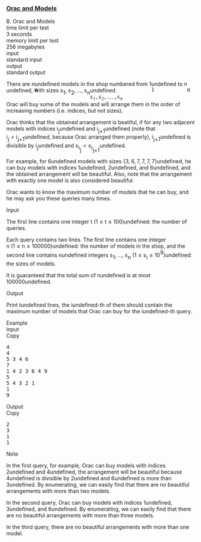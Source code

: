 <h3><a href="https://codeforces.com/contest/1350/problem/B" target="_blank" rel="noopener noreferrer">Orac and Models</a></h3>
<div class="header"><div class="title">B. Orac and Models</div><div class="time-limit"><div class="property-title">time limit per test</div>3 seconds</div><div class="memory-limit"><div class="property-title">memory limit per test</div>256 megabytes</div><div class="input-file input-standard"><div class="property-title">input</div>standard input</div><div class="output-file output-standard"><div class="property-title">output</div>standard output</div></div><div><p>There are <span class="MathJax_Preview" style="color: inherit;"><span class="MJXp-math" id="MJXp-Span-1"><span class="MJXp-mi MJXp-italic" id="MJXp-Span-2">n</span></span></span><span class="MathJax MathJax_Processed" id="MathJax-Element-1-Frame" tabindex="0" style=""><nobr><span class="math" id="MathJax-Span-1"><span style="display: inline-block; position: relative; width: 0em; height: 0px; font-size: 122%;"><span style="position: absolute;"><span class="mrow" id="MathJax-Span-2"><span class="mi" id="MathJax-Span-3" style="font-family: MathJax_Math-italic;">n</span></span></span></span></span></nobr></span>undefined models in the shop numbered from <span class="MathJax_Preview" style="color: inherit;"><span class="MJXp-math" id="MJXp-Span-3"><span class="MJXp-mn" id="MJXp-Span-4">1</span></span></span><span class="MathJax MathJax_Processed" id="MathJax-Element-2-Frame" tabindex="0" style=""><nobr><span class="math" id="MathJax-Span-4"><span style="display: inline-block; position: relative; width: 0em; height: 0px; font-size: 122%;"><span style="position: absolute;"><span class="mrow" id="MathJax-Span-5"><span class="mn" id="MathJax-Span-6" style="font-family: MathJax_Main;">1</span></span></span></span></span></nobr></span>undefined to <span class="MathJax_Preview" style="color: inherit;"><span class="MJXp-math" id="MJXp-Span-5"><span class="MJXp-mi MJXp-italic" id="MJXp-Span-6">n</span></span></span><span class="MathJax MathJax_Processed" id="MathJax-Element-3-Frame" tabindex="0" style=""><nobr><span class="math" id="MathJax-Span-7"><span style="display: inline-block; position: relative; width: 0em; height: 0px; font-size: 122%;"><span style="position: absolute;"><span class="mrow" id="MathJax-Span-8"><span class="mi" id="MathJax-Span-9" style="font-family: MathJax_Math-italic;">n</span></span></span></span></span></nobr></span>undefined, with sizes <span class="MathJax_Preview" style="color: inherit;"><span class="MJXp-math" id="MJXp-Span-7"><span class="MJXp-msubsup" id="MJXp-Span-8"><span class="MJXp-mi MJXp-italic" id="MJXp-Span-9" style="margin-right: 0.05em;">s</span><span class="MJXp-mn MJXp-script" id="MJXp-Span-10" style="vertical-align: -0.4em;">1</span></span><span class="MJXp-mo" id="MJXp-Span-11" style="margin-left: 0em; margin-right: 0.222em;">,</span><span class="MJXp-msubsup" id="MJXp-Span-12"><span class="MJXp-mi MJXp-italic" id="MJXp-Span-13" style="margin-right: 0.05em;">s</span><span class="MJXp-mn MJXp-script" id="MJXp-Span-14" style="vertical-align: -0.4em;">2</span></span><span class="MJXp-mo" id="MJXp-Span-15" style="margin-left: 0em; margin-right: 0.222em;">,</span><span class="MJXp-mo" id="MJXp-Span-16" style="margin-left: 0em; margin-right: 0em;">…</span><span class="MJXp-mo" id="MJXp-Span-17" style="margin-left: 0em; margin-right: 0.222em;">,</span><span class="MJXp-msubsup" id="MJXp-Span-18"><span class="MJXp-mi MJXp-italic" id="MJXp-Span-19" style="margin-right: 0.05em;">s</span><span class="MJXp-mi MJXp-italic MJXp-script" id="MJXp-Span-20" style="vertical-align: -0.4em;">n</span></span></span></span><span class="MathJax MathJax_Processed" id="MathJax-Element-4-Frame" tabindex="0" style=""><nobr><span class="math" id="MathJax-Span-10"><span style="display: inline-block; position: relative; width: 0em; height: 0px; font-size: 122%;"><span style="position: absolute;"><span class="mrow" id="MathJax-Span-11"><span class="msubsup" id="MathJax-Span-12"><span style="display: inline-block; position: relative; width: 0.881em; height: 0px;"><span style="position: absolute; clip: rect(3.34em, 1000.41em, 4.16em, -999.997em); top: -3.978em; left: 0em;"><span class="mi" id="MathJax-Span-13" style="font-family: MathJax_Math-italic;">s</span><span style="display: inline-block; width: 0px; height: 3.984em;"></span></span><span style="position: absolute; top: -3.803em; left: 0.471em;"><span class="mn" id="MathJax-Span-14" style="font-size: 70.7%; font-family: MathJax_Main;">1</span><span style="display: inline-block; width: 0px; height: 3.984em;"></span></span></span></span><span class="mo" id="MathJax-Span-15" style="font-family: MathJax_Main;">,</span><span class="msubsup" id="MathJax-Span-16" style="padding-left: 0.179em;"><span style="display: inline-block; position: relative; width: 0.881em; height: 0px;"><span style="position: absolute; clip: rect(3.34em, 1000.41em, 4.16em, -999.997em); top: -3.978em; left: 0em;"><span class="mi" id="MathJax-Span-17" style="font-family: MathJax_Math-italic;">s</span><span style="display: inline-block; width: 0px; height: 3.984em;"></span></span><span style="position: absolute; top: -3.803em; left: 0.471em;"><span class="mn" id="MathJax-Span-18" style="font-size: 70.7%; font-family: MathJax_Main;">2</span><span style="display: inline-block; width: 0px; height: 3.984em;"></span></span></span></span><span class="mo" id="MathJax-Span-19" style="font-family: MathJax_Main;">,</span><span class="mo" id="MathJax-Span-20" style="font-family: MathJax_Main; padding-left: 0.179em;">…</span><span class="mo" id="MathJax-Span-21" style="font-family: MathJax_Main; padding-left: 0.179em;">,</span><span class="msubsup" id="MathJax-Span-22" style="padding-left: 0.179em;"><span style="display: inline-block; position: relative; width: 0.998em; height: 0px;"><span style="position: absolute; clip: rect(3.34em, 1000.41em, 4.16em, -999.997em); top: -3.978em; left: 0em;"><span class="mi" id="MathJax-Span-23" style="font-family: MathJax_Math-italic;">s</span><span style="display: inline-block; width: 0px; height: 3.984em;"></span></span><span style="position: absolute; top: -3.803em; left: 0.471em;"><span class="mi" id="MathJax-Span-24" style="font-size: 70.7%; font-family: MathJax_Math-italic;">n</span><span style="display: inline-block; width: 0px; height: 3.984em;"></span></span></span></span></span></span></span></span></nobr></span>undefined.</p><p>Orac will buy some of the models and will arrange them in the order of increasing numbers (i.e. indices, but not sizes).</p><p>Orac thinks that the obtained arrangement is <span class="tex-font-style-bf">beatiful</span>, if for any two adjacent models with indices <span class="MathJax_Preview" style="color: inherit;"><span class="MJXp-math" id="MJXp-Span-21"><span class="MJXp-msubsup" id="MJXp-Span-22"><span class="MJXp-mi MJXp-italic" id="MJXp-Span-23" style="margin-right: 0.05em;">i</span><span class="MJXp-mi MJXp-italic MJXp-script" id="MJXp-Span-24" style="vertical-align: -0.4em;">j</span></span></span></span><span class="MathJax MathJax_Processing" id="MathJax-Element-5-Frame" tabindex="0"></span>undefined and <span class="MathJax_Preview" style="color: inherit;"><span class="MJXp-math" id="MJXp-Span-25"><span class="MJXp-msubsup" id="MJXp-Span-26"><span class="MJXp-mi MJXp-italic" id="MJXp-Span-27" style="margin-right: 0.05em;">i</span><span class="MJXp-mrow MJXp-script" id="MJXp-Span-28" style="vertical-align: -0.4em;"><span class="MJXp-mi MJXp-italic" id="MJXp-Span-29">j</span><span class="MJXp-mo" id="MJXp-Span-30">+</span><span class="MJXp-mn" id="MJXp-Span-31">1</span></span></span></span></span><span class="MathJax MathJax_Processing" id="MathJax-Element-6-Frame" tabindex="0"></span>undefined (note that <span class="MathJax_Preview" style="color: inherit;"><span class="MJXp-math" id="MJXp-Span-32"><span class="MJXp-msubsup" id="MJXp-Span-33"><span class="MJXp-mi MJXp-italic" id="MJXp-Span-34" style="margin-right: 0.05em;">i</span><span class="MJXp-mi MJXp-italic MJXp-script" id="MJXp-Span-35" style="vertical-align: -0.4em;">j</span></span><span class="MJXp-mo" id="MJXp-Span-36" style="margin-left: 0.333em; margin-right: 0.333em;">&lt;</span><span class="MJXp-msubsup" id="MJXp-Span-37"><span class="MJXp-mi MJXp-italic" id="MJXp-Span-38" style="margin-right: 0.05em;">i</span><span class="MJXp-mrow MJXp-script" id="MJXp-Span-39" style="vertical-align: -0.4em;"><span class="MJXp-mi MJXp-italic" id="MJXp-Span-40">j</span><span class="MJXp-mo" id="MJXp-Span-41">+</span><span class="MJXp-mn" id="MJXp-Span-42">1</span></span></span></span></span><span class="MathJax MathJax_Processing" id="MathJax-Element-7-Frame" tabindex="0"></span>undefined, because Orac arranged them properly), <span class="MathJax_Preview" style="color: inherit;"><span class="MJXp-math" id="MJXp-Span-43"><span class="MJXp-msubsup" id="MJXp-Span-44"><span class="MJXp-mi MJXp-italic" id="MJXp-Span-45" style="margin-right: 0.05em;">i</span><span class="MJXp-mrow MJXp-script" id="MJXp-Span-46" style="vertical-align: -0.4em;"><span class="MJXp-mi MJXp-italic" id="MJXp-Span-47">j</span><span class="MJXp-mo" id="MJXp-Span-48">+</span><span class="MJXp-mn" id="MJXp-Span-49">1</span></span></span></span></span><span class="MathJax MathJax_Processing" id="MathJax-Element-8-Frame" tabindex="0"></span>undefined is divisible by <span class="MathJax_Preview" style="color: inherit;"><span class="MJXp-math" id="MJXp-Span-50"><span class="MJXp-msubsup" id="MJXp-Span-51"><span class="MJXp-mi MJXp-italic" id="MJXp-Span-52" style="margin-right: 0.05em;">i</span><span class="MJXp-mi MJXp-italic MJXp-script" id="MJXp-Span-53" style="vertical-align: -0.4em;">j</span></span></span></span><span class="MathJax MathJax_Processing" id="MathJax-Element-9-Frame" tabindex="0"></span>undefined and <span class="MathJax_Preview" style="color: inherit;"><span class="MJXp-math" id="MJXp-Span-54"><span class="MJXp-msubsup" id="MJXp-Span-55"><span class="MJXp-mi MJXp-italic" id="MJXp-Span-56" style="margin-right: 0.05em;">s</span><span class="MJXp-mrow MJXp-script" id="MJXp-Span-57" style="vertical-align: -0.4em;"><span class="MJXp-msubsup" id="MJXp-Span-58"><span class="MJXp-mi MJXp-italic" id="MJXp-Span-59" style="margin-right: 0.05em;">i</span><span class="MJXp-mi MJXp-italic MJXp-script" id="MJXp-Span-60" style="vertical-align: -0.4em;">j</span></span></span></span><span class="MJXp-mo" id="MJXp-Span-61" style="margin-left: 0.333em; margin-right: 0.333em;">&lt;</span><span class="MJXp-msubsup" id="MJXp-Span-62"><span class="MJXp-mi MJXp-italic" id="MJXp-Span-63" style="margin-right: 0.05em;">s</span><span class="MJXp-mrow MJXp-script" id="MJXp-Span-64" style="vertical-align: -0.4em;"><span class="MJXp-msubsup" id="MJXp-Span-65"><span class="MJXp-mi MJXp-italic" id="MJXp-Span-66" style="margin-right: 0.05em;">i</span><span class="MJXp-mrow MJXp-script" id="MJXp-Span-67" style="vertical-align: -0.4em;"><span class="MJXp-mi MJXp-italic" id="MJXp-Span-68">j</span><span class="MJXp-mo" id="MJXp-Span-69">+</span><span class="MJXp-mn" id="MJXp-Span-70">1</span></span></span></span></span></span></span><span class="MathJax MathJax_Processing" id="MathJax-Element-10-Frame" tabindex="0"></span>undefined.</p><p>For example, for <span class="MathJax_Preview" style="color: inherit;"><span class="MJXp-math" id="MJXp-Span-71"><span class="MJXp-mn" id="MJXp-Span-72">6</span></span></span><span class="MathJax MathJax_Processing" id="MathJax-Element-11-Frame" tabindex="0"></span>undefined models with sizes <span class="MathJax_Preview" style="color: inherit;"><span class="MJXp-math" id="MJXp-Span-73"><span class="MJXp-mo" id="MJXp-Span-74" style="margin-left: 0em; margin-right: 0em;">{</span><span class="MJXp-mn" id="MJXp-Span-75">3</span><span class="MJXp-mo" id="MJXp-Span-76" style="margin-left: 0em; margin-right: 0.222em;">,</span><span class="MJXp-mn" id="MJXp-Span-77">6</span><span class="MJXp-mo" id="MJXp-Span-78" style="margin-left: 0em; margin-right: 0.222em;">,</span><span class="MJXp-mn" id="MJXp-Span-79">7</span><span class="MJXp-mo" id="MJXp-Span-80" style="margin-left: 0em; margin-right: 0.222em;">,</span><span class="MJXp-mn" id="MJXp-Span-81">7</span><span class="MJXp-mo" id="MJXp-Span-82" style="margin-left: 0em; margin-right: 0.222em;">,</span><span class="MJXp-mn" id="MJXp-Span-83">7</span><span class="MJXp-mo" id="MJXp-Span-84" style="margin-left: 0em; margin-right: 0.222em;">,</span><span class="MJXp-mn" id="MJXp-Span-85">7</span><span class="MJXp-mo" id="MJXp-Span-86" style="margin-left: 0em; margin-right: 0em;">}</span></span></span><span class="MathJax MathJax_Processing" id="MathJax-Element-12-Frame" tabindex="0"></span>undefined, he can buy models with indices <span class="MathJax_Preview" style="color: inherit;"><span class="MJXp-math" id="MJXp-Span-87"><span class="MJXp-mn" id="MJXp-Span-88">1</span></span></span><span class="MathJax MathJax_Processing" id="MathJax-Element-13-Frame" tabindex="0"></span>undefined, <span class="MathJax_Preview" style="color: inherit;"><span class="MJXp-math" id="MJXp-Span-89"><span class="MJXp-mn" id="MJXp-Span-90">2</span></span></span><span class="MathJax MathJax_Processing" id="MathJax-Element-14-Frame" tabindex="0"></span>undefined, and <span class="MathJax_Preview" style="color: inherit;"><span class="MJXp-math" id="MJXp-Span-91"><span class="MJXp-mn" id="MJXp-Span-92">6</span></span></span><span class="MathJax MathJax_Processing" id="MathJax-Element-15-Frame" tabindex="0"></span>undefined, and the obtained arrangement will be beautiful. Also, note that the arrangement with exactly one model is also considered beautiful.</p><p>Orac wants to know the maximum number of models that he can buy, and he may ask you these queries many times.</p></div><div class="input-specification"><div class="section-title">Input</div><p>The first line contains one integer <span class="MathJax_Preview" style="color: inherit;"><span class="MJXp-math" id="MJXp-Span-93"><span class="MJXp-mi MJXp-italic" id="MJXp-Span-94">t</span><span class="MJXp-mtext" id="MJXp-Span-95">&nbsp;</span><span class="MJXp-mo" id="MJXp-Span-96" style="margin-left: 0em; margin-right: 0em;">(</span><span class="MJXp-mn" id="MJXp-Span-97">1</span><span class="MJXp-mo" id="MJXp-Span-98" style="margin-left: 0.333em; margin-right: 0.333em;">≤</span><span class="MJXp-mi MJXp-italic" id="MJXp-Span-99">t</span><span class="MJXp-mo" id="MJXp-Span-100" style="margin-left: 0.333em; margin-right: 0.333em;">≤</span><span class="MJXp-mn" id="MJXp-Span-101">100</span><span class="MJXp-mo" id="MJXp-Span-102" style="margin-left: 0em; margin-right: 0em;">)</span></span></span><span class="MathJax MathJax_Processing" id="MathJax-Element-16-Frame" tabindex="0"></span>undefined: the number of queries.</p><p>Each query contains two lines. The first line contains one integer <span class="MathJax_Preview" style="color: inherit;"><span class="MJXp-math" id="MJXp-Span-103"><span class="MJXp-mi MJXp-italic" id="MJXp-Span-104">n</span><span class="MJXp-mtext" id="MJXp-Span-105">&nbsp;</span><span class="MJXp-mo" id="MJXp-Span-106" style="margin-left: 0em; margin-right: 0em;">(</span><span class="MJXp-mn" id="MJXp-Span-107">1</span><span class="MJXp-mo" id="MJXp-Span-108" style="margin-left: 0.333em; margin-right: 0.333em;">≤</span><span class="MJXp-mi MJXp-italic" id="MJXp-Span-109">n</span><span class="MJXp-mo" id="MJXp-Span-110" style="margin-left: 0.333em; margin-right: 0.333em;">≤</span><span class="MJXp-mn" id="MJXp-Span-111">100</span><span class="MJXp-mspace" id="MJXp-Span-112" style="width: 0.167em; height: 0em;"></span><span class="MJXp-mn" id="MJXp-Span-113">000</span><span class="MJXp-mo" id="MJXp-Span-114" style="margin-left: 0em; margin-right: 0em;">)</span></span></span><span class="MathJax MathJax_Processing" id="MathJax-Element-17-Frame" tabindex="0"></span>undefined: the number of models in the shop, and the second line contains <span class="MathJax_Preview" style="color: inherit;"><span class="MJXp-math" id="MJXp-Span-115"><span class="MJXp-mi MJXp-italic" id="MJXp-Span-116">n</span></span></span><span class="MathJax MathJax_Processing" id="MathJax-Element-18-Frame" tabindex="0"></span>undefined integers <span class="MathJax_Preview" style="color: inherit;"><span class="MJXp-math" id="MJXp-Span-117"><span class="MJXp-msubsup" id="MJXp-Span-118"><span class="MJXp-mi MJXp-italic" id="MJXp-Span-119" style="margin-right: 0.05em;">s</span><span class="MJXp-mn MJXp-script" id="MJXp-Span-120" style="vertical-align: -0.4em;">1</span></span><span class="MJXp-mo" id="MJXp-Span-121" style="margin-left: 0em; margin-right: 0.222em;">,</span><span class="MJXp-mo" id="MJXp-Span-122" style="margin-left: 0em; margin-right: 0em;">…</span><span class="MJXp-mo" id="MJXp-Span-123" style="margin-left: 0em; margin-right: 0.222em;">,</span><span class="MJXp-msubsup" id="MJXp-Span-124"><span class="MJXp-mi MJXp-italic" id="MJXp-Span-125" style="margin-right: 0.05em;">s</span><span class="MJXp-mi MJXp-italic MJXp-script" id="MJXp-Span-126" style="vertical-align: -0.4em;">n</span></span><span class="MJXp-mtext" id="MJXp-Span-127">&nbsp;</span><span class="MJXp-mo" id="MJXp-Span-128" style="margin-left: 0em; margin-right: 0em;">(</span><span class="MJXp-mn" id="MJXp-Span-129">1</span><span class="MJXp-mo" id="MJXp-Span-130" style="margin-left: 0.333em; margin-right: 0.333em;">≤</span><span class="MJXp-msubsup" id="MJXp-Span-131"><span class="MJXp-mi MJXp-italic" id="MJXp-Span-132" style="margin-right: 0.05em;">s</span><span class="MJXp-mi MJXp-italic MJXp-script" id="MJXp-Span-133" style="vertical-align: -0.4em;">i</span></span><span class="MJXp-mo" id="MJXp-Span-134" style="margin-left: 0.333em; margin-right: 0.333em;">≤</span><span class="MJXp-msubsup" id="MJXp-Span-135"><span class="MJXp-mn" id="MJXp-Span-136" style="margin-right: 0.05em;">10</span><span class="MJXp-mn MJXp-script" id="MJXp-Span-137" style="vertical-align: 0.5em;">9</span></span><span class="MJXp-mo" id="MJXp-Span-138" style="margin-left: 0em; margin-right: 0em;">)</span></span></span><span class="MathJax MathJax_Processing" id="MathJax-Element-19-Frame" tabindex="0"></span>undefined: the sizes of models.</p><p>It is guaranteed that the total sum of <span class="MathJax_Preview" style="color: inherit;"><span class="MJXp-math" id="MJXp-Span-139"><span class="MJXp-mi MJXp-italic" id="MJXp-Span-140">n</span></span></span><span class="MathJax MathJax_Processing" id="MathJax-Element-20-Frame" tabindex="0"></span>undefined is at most <span class="MathJax_Preview" style="color: inherit;"><span class="MJXp-math" id="MJXp-Span-141"><span class="MJXp-mn" id="MJXp-Span-142">100</span><span class="MJXp-mspace" id="MJXp-Span-143" style="width: 0.167em; height: 0em;"></span><span class="MJXp-mn" id="MJXp-Span-144">000</span></span></span><span class="MathJax MathJax_Processing" id="MathJax-Element-21-Frame" tabindex="0"></span>undefined.</p></div><div class="output-specification"><div class="section-title">Output</div><p>Print <span class="MathJax_Preview" style="color: inherit;"><span class="MJXp-math" id="MJXp-Span-145"><span class="MJXp-mi MJXp-italic" id="MJXp-Span-146">t</span></span></span><span class="MathJax MathJax_Processing" id="MathJax-Element-22-Frame" tabindex="0"></span>undefined lines, the <span class="MathJax_Preview" style="color: inherit;"><span class="MJXp-math" id="MJXp-Span-147"><span class="MJXp-mi MJXp-italic" id="MJXp-Span-148">i</span></span></span><span class="MathJax MathJax_Processing" id="MathJax-Element-23-Frame" tabindex="0"></span>undefined-th of them should contain the maximum number of models that Orac can buy for the <span class="MathJax_Preview" style="color: inherit;"><span class="MJXp-math" id="MJXp-Span-149"><span class="MJXp-mi MJXp-italic" id="MJXp-Span-150">i</span></span></span><span class="MathJax MathJax_Processing" id="MathJax-Element-24-Frame" tabindex="0"></span>undefined-th query.</p></div><div class="sample-tests"><div class="section-title">Example</div><div class="sample-test"><div class="input"><div class="title">Input<div title="Copy" data-clipboard-target="#id002546235484854159" id="id007180431830799895" class="input-output-copier">Copy</div></div><pre id="id002546235484854159">4
4
5 3 4 6
7
1 4 2 3 6 4 9
5
5 4 3 2 1
1
9
</pre></div><div class="output"><div class="title">Output<div title="Copy" data-clipboard-target="#id0009240303996453214" id="id00997960730943524" class="input-output-copier">Copy</div></div><pre id="id0009240303996453214">2
3
1
1
</pre></div></div></div><div class="note"><div class="section-title">Note</div><p>In the first query, for example, Orac can buy models with indices <span class="MathJax_Preview" style="color: inherit;"><span class="MJXp-math" id="MJXp-Span-151"><span class="MJXp-mn" id="MJXp-Span-152">2</span></span></span><span class="MathJax MathJax_Processing" id="MathJax-Element-25-Frame" tabindex="0"></span>undefined and <span class="MathJax_Preview" style="color: inherit;"><span class="MJXp-math" id="MJXp-Span-153"><span class="MJXp-mn" id="MJXp-Span-154">4</span></span></span><span class="MathJax MathJax_Processing" id="MathJax-Element-26-Frame" tabindex="0"></span>undefined, the arrangement will be beautiful because <span class="MathJax_Preview" style="color: inherit;"><span class="MJXp-math" id="MJXp-Span-155"><span class="MJXp-mn" id="MJXp-Span-156">4</span></span></span><span class="MathJax MathJax_Processing" id="MathJax-Element-27-Frame" tabindex="0"></span>undefined is divisible by <span class="MathJax_Preview" style="color: inherit;"><span class="MJXp-math" id="MJXp-Span-157"><span class="MJXp-mn" id="MJXp-Span-158">2</span></span></span><span class="MathJax MathJax_Processing" id="MathJax-Element-28-Frame" tabindex="0"></span>undefined and <span class="MathJax_Preview" style="color: inherit;"><span class="MJXp-math" id="MJXp-Span-159"><span class="MJXp-mn" id="MJXp-Span-160">6</span></span></span><span class="MathJax MathJax_Processing" id="MathJax-Element-29-Frame" tabindex="0"></span>undefined is more than <span class="MathJax_Preview" style="color: inherit;"><span class="MJXp-math" id="MJXp-Span-161"><span class="MJXp-mn" id="MJXp-Span-162">3</span></span></span><span class="MathJax MathJax_Processing" id="MathJax-Element-30-Frame" tabindex="0"></span>undefined. By enumerating, we can easily find that there are no beautiful arrangements with more than two models. </p><p>In the second query, Orac can buy models with indices <span class="MathJax_Preview" style="color: inherit;"><span class="MJXp-math" id="MJXp-Span-163"><span class="MJXp-mn" id="MJXp-Span-164">1</span></span></span><span class="MathJax MathJax_Processing" id="MathJax-Element-31-Frame" tabindex="0"></span>undefined, <span class="MathJax_Preview" style="color: inherit;"><span class="MJXp-math" id="MJXp-Span-165"><span class="MJXp-mn" id="MJXp-Span-166">3</span></span></span><span class="MathJax MathJax_Processing" id="MathJax-Element-32-Frame" tabindex="0"></span>undefined, and <span class="MathJax_Preview" style="color: inherit;"><span class="MJXp-math" id="MJXp-Span-167"><span class="MJXp-mn" id="MJXp-Span-168">6</span></span></span><span class="MathJax MathJax_Processing" id="MathJax-Element-33-Frame" tabindex="0"></span>undefined. By enumerating, we can easily find that there are no beautiful arrangements with more than three models. </p><p>In the third query, there are no beautiful arrangements with more than one model.</p></div>